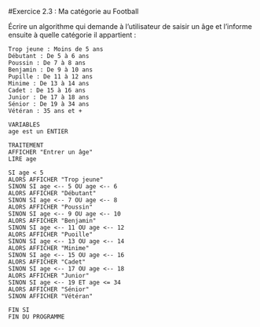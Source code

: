 #Exercice 2.3 : Ma catégorie au Football

Écrire un algorithme qui demande à l’utilisateur de saisir un âge et l’informe ensuite à quelle catégorie il appartient :

    Trop jeune : Moins de 5 ans
    Débutant : De 5 à 6 ans
    Poussin : De 7 à 8 ans
    Benjamin : De 9 à 10 ans
    Pupille : De 11 à 12 ans
    Minime : De 13 à 14 ans
    Cadet : De 15 à 16 ans
    Junior : De 17 à 18 ans
    Sénior : De 19 à 34 ans
    Vétéran : 35 ans et +
    
    VARIABLES
    age est un ENTIER
    
    TRAITEMENT
    AFFICHER "Entrer un âge"
    LIRE age
    
    SI age < 5
    ALORS AFFICHER "Trop jeune"
    SINON SI age <-- 5 OU age <-- 6
    ALORS AFFICHER "Débutant"
    SINON SI age <-- 7 OU age <-- 8
    ALORS AFFICHER "Poussin"
    SINON SI age <-- 9 OU age <-- 10
    ALORS AFFICHER "Benjamin"
    SINON SI age <-- 11 OU age <-- 12
    ALORS AFFICHER "Puoille"
    SINON SI age <-- 13 OU age <-- 14
    ALORS AFFICHER "Minime"
    SINON SI age <-- 15 OU age <-- 16
    ALORS AFFICHER "Cadet"
    SINON SI age <-- 17 OU age <-- 18
    ALORS AFFICHER "Junior"
    SINON SI age <-- 19 ET age <= 34
    ALORS AFFICHER "Sénior"
    SINON AFFICHER "Vétéran"
    
    FIN SI 
    FIN DU PROGRAMME
